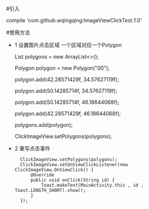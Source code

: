 
#引入

compile 'com.github.wqingqing:ImageViewClickTest:1.0'

#使用方法

- 1 设置图片点击区域 一个区域对应一个Polygon


     List<Polygon> polygons = new ArrayList<>();

     Polygon polygon = new Polygon("00");

     polygon.add(42.28571429f, 34.57627119f);

     polygon.add(50.14285714f, 34.57627119f);

     polygon.add(50.14285714f, 46.18644068f);

     polygon.add(42.28571429f, 46.18644068f);

     polygons.add(polygon);

     ClickImageView.setPolygons(polygons);




- 2 重写点击事件

        ClickImageView.setPolygons(polygons);
        ClickImageView.setOnViewClickListener(new ClickImageView.OnViewClick() {
            @Override
            public void onClick(String id) {
                Toast.makeText(MainActivity.this , id , Toast.LENGTH_SHORT).show();
            }
        });

